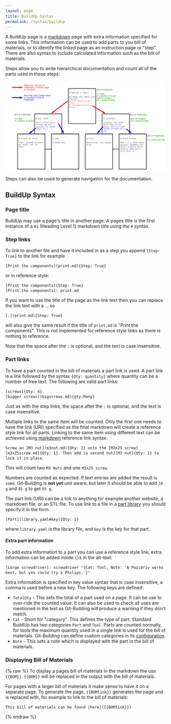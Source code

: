 ```yaml
---
layout: page
title: BuildUp Syntax
permalink: /syntax/buildup
---
```



A BuildUp page is a [markdown] page with extra information specified for some links. This information can be used to add parts to you bill of materials, or to identify the linked page as an instruction page or "step". There are also syntax to include calculated information such as the bill of materials.

[markdown]: https://github.com/adam-p/markdown-here/wiki/Markdown-Cheatsheet

Steps allow you to write hierarchical documentation and count all of the parts used in these steps:

![](/assets/Steps.png)

Steps can also be used to generate navigation for the documentation.

## BuildUp Syntax

### Page title

BuildUp may use a page's title in another page. A pages title is the first instance of a `H1` (Heading Level 1) markdown title using the `#` syntax.

### Step links

To link to another file and have it included in as a step you append `{Step: True}` to the link for example

    [Print the components](print.md){Step: True}

or in reference style:

    [Print the components]{Step: True}
    [Print the components]: print.md

If you want to use the title of the page as the link text then you can replace the link text with a `.`, so

    [.](print.md){Step: True}

will also give the same result if the title of `print.md` is "Print the components". This is not implemented for reference style links as there is nothing to reference.

Note that the space after the `:` is optional, and the text is case insensitive.

### Part links

To have a part counted in the bill of materials a part link is used. A part link is a link followed by the syntax `{Qty: quantity}` where quantity can be a number of free text. The following are valid part links:

    [screws]{Qty: 4}
    [bigger screws](bigscrews.md){qty:Many}

Just as with the step links, the space after the `:` is optional, and the text is case insensitive.

Multiple links to the same item will be counted. Only the first one needs to have the link (URI) specified as the final markdown will create a reference style link for all parts. Linking to the same item using different text can be achieved using [markdown] reference link syntax:

    Screw an [M3 nut](m3nut.md){Qty: 1} onto the [M3x25 screw][m3x25screw.md]{Qty: 1}. Then add [a second nut][M3 nut]{Qty: 1} to lock it in place.

This will count two `M3 Nuts` and one `M3x25 screw`.

Numbers are counted as expected. If text entries are added the result is `some`. Git-Building is **not yet** unit aware, but later it should be able to add `10 g` and `45 g` to get `55 g`. 

The part link (URI) can be a link to anything for example another website, a markdown file, or an STL file. To use link to a file in a [part library](/syntax/builduplibrary/) you should specify it in the form

    [Part](library.yaml#key){Qty: 1}
    
where `library.yaml` is the library file, and `key` is the key for that part.

#### Extra part information

To add extra information to a part you can use a reference style link, extra information can be added inside `{}`s in the alt-text:

    [Large screwdriver]: screwdriver "{Cat: Tool, Note: 'A Pozidriv works best, but you could try a Philips.'}"

Extra information is specified in key value syntax that is case insensitive, a comma is used before a new key. The following keys are defined:

* `TotalQty` - This sets the total of a part used on a page. It can be use to over-ride the counted value. It can also be used to check all uses are mentioned in the text as Git-Building will produce a warning if they don't match.
* `Cat` - Short for "category". This defines the type of part. Standard BuildUp has two categories `Part` and `Tool`. Parts are counted normally, for tools the maximum quantity used in a single link is used for the bill of materials. Git-Building can define custom categories in its [configuration](BuildConfigSyntax.md).
* `Note` - This sets a note which is displayed with the part in the bill of materials.

### Displaying Bill of Materials
{% raw %}
To display a pages bill of materials in the markdown the use `{{BOM}}`. `{{BOM}}` will be replaced in the output with the bill of materials.

For pages with a larger bill of materials it make sense to have it on a separate page. To generate the page, `{{BOMlink}}` generates the page and is replaced with, for example to link to the bill of materials:
    
    This bill of materials can be found [here]({{BOMlink}})
{% endraw %}
